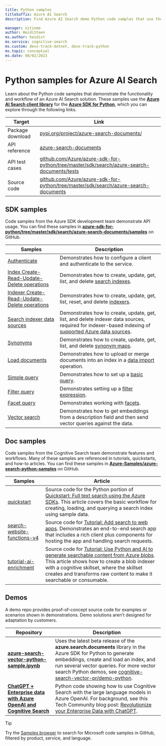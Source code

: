 ```yaml
---
title: Python samples
titleSuffix: Azure AI Search
description: Find Azure AI Search demo Python code samples that use the Azure .NET SDK for Python or REST.

manager: nitinme
author: HeidiSteen
ms.author: heidist
ms.service: cognitive-search
ms.custom: devx-track-dotnet, devx-track-python
ms.topic: conceptual
ms.date: 08/02/2023
---
```


# Python samples for Azure AI Search

Learn about the Python code samples that demonstrate the functionality and workflow of an Azure AI Search solution. These samples use the [**Azure AI Search client library**](/python/api/overview/azure/search-documents-readme) for the [**Azure SDK for Python**](/azure/developer/python/), which you can explore through the following links.

| Target | Link |
|--------|------|
| Package download | [pypi.org/project/azure-search-documents/](https://pypi.org/project/azure-search-documents/) |
| API reference | [azure-search-documents](/python/api/azure-search-documents)  |
| API test cases | [github.com/Azure/azure-sdk-for-python/tree/master/sdk/search/azure-search-documents/tests](https://github.com/Azure/azure-sdk-for-python/tree/master/sdk/search/azure-search-documents/tests) |
| Source code | [github.com/Azure/azure-sdk-for-python/tree/master/sdk/search/azure-search-documents](https://github.com/Azure/azure-sdk-for-python/tree/master/sdk/search/azure-search-documents)  |

## SDK samples

Code samples from the Azure SDK development team demonstrate API usage. You can find these samples in [**azure-sdk-for-python/tree/master/sdk/search/azure-search-documents/samples**](https://github.com/Azure/azure-sdk-for-python/tree/master/sdk/search/azure-search-documents/samples) on GitHub.

| Samples | Description |
|---------|-------------|
| [Authenticate](https://github.com/Azure/azure-sdk-for-python/blob/master/sdk/search/azure-search-documents/samples/sample_authentication.py) | Demonstrates how to configure a client and authenticate to the service. | 
| [Index Create-Read-Update-Delete operations](https://github.com/Azure/azure-sdk-for-python/blob/master/sdk/search/azure-search-documents/samples/sample_index_crud_operations.py) | Demonstrates how to create, update, get, list, and delete [search indexes](search-what-is-an-index.md). |
| [Indexer Create-Read-Update-Delete operations](https://github.com/Azure/azure-sdk-for-python/blob/master/sdk/search/azure-search-documents/samples/sample_indexers_operations.py) | Demonstrates how to create, update, get, list, reset, and delete [indexers](search-indexer-overview.md). |
| [Search indexer data sources](https://github.com/Azure/azure-sdk-for-python/blob/master/sdk/search/azure-search-documents/samples/sample_indexer_datasource_skillset.py) | Demonstrates how to create, update, get, list, and delete indexer data sources, required for indexer-based indexing of [supported Azure data sources](search-indexer-overview.md#supported-data-sources). |
| [Synonyms](https://github.com/Azure/azure-sdk-for-python/blob/master/sdk/search/azure-search-documents/samples/sample_synonym_map_operations.py) | Demonstrates how to create, update, get, list, and delete [synonym maps](search-synonyms.md).  |
| [Load documents](https://github.com/Azure/azure-sdk-for-python/blob/master/sdk/search/azure-search-documents/samples/sample_crud_operations.py) | Demonstrates how to upload or merge documents into an index in a [data import](search-what-is-data-import.md) operation. |
| [Simple query](https://github.com/Azure/azure-sdk-for-python/blob/master/sdk/search/azure-search-documents/samples/sample_simple_query.py) | Demonstrates how to set up a [basic query](search-query-overview.md). |
| [Filter query](https://github.com/Azure/azure-sdk-for-python/blob/master/sdk/search/azure-search-documents/samples/sample_filter_query.py) | Demonstrates setting up a [filter expression](search-filters.md). |
| [Facet query](https://github.com/Azure/azure-sdk-for-python/blob/master/sdk/search/azure-search-documents/samples/sample_facet_query.py) | Demonstrates working with [facets](search-faceted-navigation.md). |
| [Vector search](https://github.com/Azure/azure-sdk-for-python/blob/master/sdk/search/azure-search-documents/samples/sample_vector_search.py) | Demonstrates how to get embeddings from a description field and then send vector queries against the data. |

## Doc samples

Code samples from the Cognitive Search team demonstrate features and workflows. Many of these samples are referenced in tutorials, quickstarts, and how-to articles. You can find these samples in [**Azure-Samples/azure-search-python-samples**](https://github.com/Azure-Samples/azure-search-python-samples) on GitHub.

| Samples | Article |
|---------|---------|
| [quickstart](https://github.com/Azure-Samples/azure-search-python-samples/tree/master/Quickstart/v11) | Source code for the Python portion of [Quickstart: Full text search using the Azure SDKs](search-get-started-text.md). This article covers the basic workflow for creating, loading, and querying a search index using sample data. |
| [search-website-functions-v4](https://github.com/Azure-Samples/azure-search-python-samples/tree/main/search-website-functions-v4) | Source code for [Tutorial: Add search to web apps](tutorial-python-overview.md). Demonstrates an end-to-end search app that includes a rich client plus components for hosting the app and handling search requests.|
| [tutorial-ai-enrichment](https://github.com/Azure-Samples/azure-search-python-samples/tree/master/Tutorial-AI-Enrichment)  | Source code for [Tutorial: Use Python and AI to generate searchable content from Azure blobs](cognitive-search-tutorial-blob-python.md). This article shows how to create a blob indexer with a cognitive skillset, where the skillset creates and transforms raw content to make it searchable or consumable. |

## Demos

A demo repo provides proof-of-concept source code for examples or scenarios shown in demonstrations. Demo solutions aren't designed for adaptation by customers.

| Repository | Description |
|------------|-------------|
| [**azure-search-vector-python-sample.ipynb**](https://github.com/Azure/cognitive-search-vector-pr/blob/main/demo-python/code/azure-search-vector-image-python-sample.ipynb) | Uses the latest beta release of the **azure.search.documents** library in the Azure SDK for Python to generate embeddings, create and load an index, and run several vector queries. For more vector search Python demos, see [cognitive-search-vector-pr/demo-python](https://github.com/Azure/cognitive-search-vector-pr/blob/main/demo-python). |
| [**ChatGPT + Enterprise data with Azure OpenAI and Cognitive Search**](https://github.com/Azure-Samples/azure-search-openai-demo/blob/main/README.md) | Python code showing how to use Cognitive Search with the large language models in Azure OpenAI. For background, see this Tech Community blog post: [Revolutionize your Enterprise Data with ChatGPT](https://techcommunity.microsoft.com/t5/ai-applied-ai-blog/revolutionize-your-enterprise-data-with-chatgpt-next-gen-apps-w/ba-p/3762087). |


> [!TIP]
> Try the [Samples browser](/samples/browse/?languages=python&products=azure-cognitive-search) to search for Microsoft code samples in GitHub, filtered by product, service, and language.
